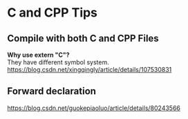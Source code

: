 # C and CPP Tips

## Compile with both C and CPP Files
**Why use extern "C"?**  
They have different symbol system.  
https://blog.csdn.net/xingqingly/article/details/107530831

## Forward declaration

https://blog.csdn.net/guokepiaoluo/article/details/80243566